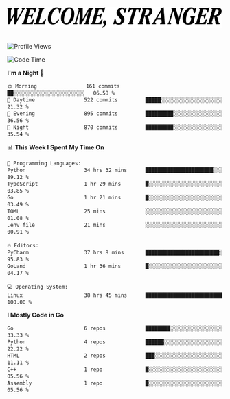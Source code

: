 <div>
  <picture>
    <source media="(prefers-color-scheme: dark)" srcset="./headers/welcome_white.png">
    <img alt="WELCOME, STRANGER" src="./headers/welcome.png" width="500">
  </picture>
</div>

<br>

![Profile Views](https://komarev.com/ghpvc/?username=darleet&color=blue)

<!--START_SECTION:waka-->
![Code Time](http://img.shields.io/badge/Code%20Time-373%20hrs%2021%20mins-blue)

**I'm a Night 🦉** 

```text
🌞 Morning                161 commits         ██░░░░░░░░░░░░░░░░░░░░░░░   06.58 % 
🌆 Daytime                522 commits         █████░░░░░░░░░░░░░░░░░░░░   21.32 % 
🌃 Evening                895 commits         █████████░░░░░░░░░░░░░░░░   36.56 % 
🌙 Night                  870 commits         █████████░░░░░░░░░░░░░░░░   35.54 % 
```


📊 **This Week I Spent My Time On** 

```text
💬 Programming Languages: 
Python                   34 hrs 32 mins      ██████████████████████░░░   89.12 % 
TypeScript               1 hr 29 mins        █░░░░░░░░░░░░░░░░░░░░░░░░   03.85 % 
Go                       1 hr 21 mins        █░░░░░░░░░░░░░░░░░░░░░░░░   03.49 % 
TOML                     25 mins             ░░░░░░░░░░░░░░░░░░░░░░░░░   01.08 % 
.env file                21 mins             ░░░░░░░░░░░░░░░░░░░░░░░░░   00.91 % 

🔥 Editors: 
PyCharm                  37 hrs 8 mins       ████████████████████████░   95.83 % 
GoLand                   1 hr 36 mins        █░░░░░░░░░░░░░░░░░░░░░░░░   04.17 % 

💻 Operating System: 
Linux                    38 hrs 45 mins      █████████████████████████   100.00 % 
```

**I Mostly Code in Go** 

```text
Go                       6 repos             ████████░░░░░░░░░░░░░░░░░   33.33 % 
Python                   4 repos             ██████░░░░░░░░░░░░░░░░░░░   22.22 % 
HTML                     2 repos             ███░░░░░░░░░░░░░░░░░░░░░░   11.11 % 
C++                      1 repo              █░░░░░░░░░░░░░░░░░░░░░░░░   05.56 % 
Assembly                 1 repo              █░░░░░░░░░░░░░░░░░░░░░░░░   05.56 % 
```




<!--END_SECTION:waka-->
